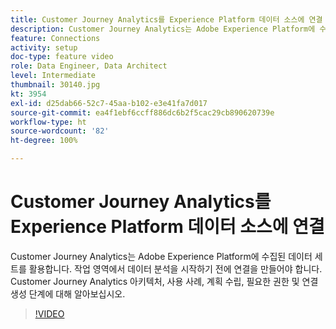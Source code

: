 ```yaml
---
title: Customer Journey Analytics를 Experience Platform 데이터 소스에 연결
description: Customer Journey Analytics는 Adobe Experience Platform에 수집된 데이터 세트를 활용합니다. 작업 영역에서 데이터 분석을 시작하기 전에 연결을 만들어야 합니다.
feature: Connections
activity: setup
doc-type: feature video
role: Data Engineer, Data Architect
level: Intermediate
thumbnail: 30140.jpg
kt: 3954
exl-id: d25dab66-52c7-45aa-b102-e3e41fa7d017
source-git-commit: ea4f1ebf6ccff886dc6b2f5cac29cb890620739e
workflow-type: ht
source-wordcount: '82'
ht-degree: 100%

---
```


# Customer Journey Analytics를 Experience Platform 데이터 소스에 연결

Customer Journey Analytics는 Adobe Experience Platform에 수집된 데이터 세트를 활용합니다. 작업 영역에서 데이터 분석을 시작하기 전에 연결을 만들어야 합니다. Customer Journey Analytics 아키텍처, 사용 사례, 계획 수립, 필요한 권한 및 연결 생성 단계에 대해 알아보십시오.

>[!VIDEO](https://video.tv.adobe.com/v/30140/?quality=12&learn=on)

